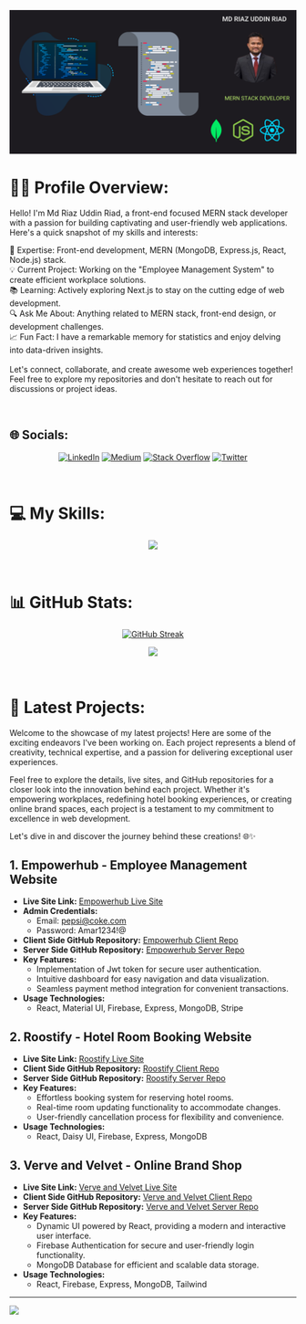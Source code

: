 ![Banner](https://raw.githubusercontent.com/mdriazuddinriad5/mdriazuddinriad5/main/git_cover.png)

# 👨‍💻 Profile Overview:
Hello! I'm Md Riaz Uddin Riad, a front-end focused MERN stack developer with a passion for building captivating and user-friendly web applications. Here's a quick snapshot of my skills and interests:

🚀 Expertise: Front-end development, MERN (MongoDB, Express.js, React, Node.js) stack.<br>
💡 Current Project: Working on the "Employee Management System" to create efficient workplace solutions.<br>
📚 Learning: Actively exploring Next.js to stay on the cutting edge of web development.<br>
🔍 Ask Me About: Anything related to MERN stack, front-end design, or development challenges.<br>
📈 Fun Fact: I have a remarkable memory for statistics and enjoy delving into data-driven insights.<br><br>
Let's connect, collaborate, and create awesome web experiences together! Feel free to explore my repositories and don't hesitate to reach out for discussions or project ideas. 


<br>

## 🌐 Socials:

<div align="center">

  [![LinkedIn](https://img.shields.io/badge/LinkedIn-%230077B5.svg?logo=linkedin&logoColor=white)](https://www.linkedin.com/in/md-riaz-uddin-riad-876b69229/) [![Medium](https://img.shields.io/badge/Medium-12100E?logo=medium&logoColor=white)](https://medium.com/@mdriazuddinriad5) [![Stack Overflow](https://img.shields.io/badge/-Stackoverflow-FE7A16?logo=stack-overflow&logoColor=white)](https://stackoverflow.com/users/6539524/md-riaz-uddin-riad) [![Twitter](https://img.shields.io/badge/Twitter-%231DA1F2.svg?logo=Twitter&logoColor=white)](https://twitter.com/riazuddinriad5)

</div>

<br>

# 💻 My Skills:
<p align="center">
  <a href="https://skillicons.dev">
    <img src="https://skillicons.dev/icons?i=js,html,css,react,tailwind,vercel,netlify,mongodb,express,figma" />
  </a>
</p>

<br>

# 📊 GitHub Stats:

<div align="center">

  [![GitHub Streak](https://github-readme-streak-stats.herokuapp.com?user=mdriazuddinriad5&theme=dark)](https://git.io/streak-stats)

  ![](http://github-profile-summary-cards.vercel.app/api/cards/profile-details?username=mdriazuddinriad5&theme=dark)

</div>

<br>

# 🚀 Latest Projects:

Welcome to the showcase of my latest projects! Here are some of the exciting endeavors I've been working on. Each project represents a blend of creativity, technical expertise, and a passion for delivering exceptional user experiences.

Feel free to explore the details, live sites, and GitHub repositories for a closer look into the innovation behind each project. Whether it's empowering workplaces, redefining hotel booking experiences, or creating online brand spaces, each project is a testament to my commitment to excellence in web development.

Let's dive in and discover the journey behind these creations! 🌐✨


## 1. Empowerhub - Employee Management Website

- **Live Site Link:** [Empowerhub Live Site](https://empower-hub-be953.web.app)
- **Admin Credentials:**
  - Email: pepsi@coke.com
  - Password: Amar1234!@
- **Client Side GitHub Repository:** [Empowerhub Client Repo](https://github.com/mdriazuddinriad5/empower-hub-client)
- **Server Side GitHub Repository:** [Empowerhub Server Repo](https://github.com/mdriazuddinriad5/empower-hub-server)
- **Key Features:**
  - Implementation of Jwt token for secure user authentication.
  - Intuitive dashboard for easy navigation and data visualization.
  - Seamless payment method integration for convenient transactions.
- **Usage Technologies:**
  - React, Material UI, Firebase, Express, MongoDB, Stripe

## 2. Roostify - Hotel Room Booking Website

- **Live Site Link:** [Roostify Live Site](https://roostify-hotel.web.app)
- **Client Side GitHub Repository:** [Roostify Client Repo](https://github.com/mdriazuddinriad5/roostify-client)
- **Server Side GitHub Repository:** [Roostify Server Repo](https://github.com/mdriazuddinriad5/roostify-server)
- **Key Features:**
  - Effortless booking system for reserving hotel rooms.
  - Real-time room updating functionality to accommodate changes.
  - User-friendly cancellation process for flexibility and convenience.
- **Usage Technologies:**
  - React, Daisy UI, Firebase, Express, MongoDB

## 3. Verve and Velvet - Online Brand Shop

- **Live Site Link:** [Verve and Velvet Live Site](https://brand-shop-a6f33.web.app)
- **Client Side GitHub Repository:** [Verve and Velvet Client Repo](https://github.com/mdriazuddinriad5/brand-shop-client/)
- **Server Side GitHub Repository:** [Verve and Velvet Server Repo](https://github.com/mdriazuddinriad5/brand-shop-server)
- **Key Features:**
  - Dynamic UI powered by React, providing a modern and interactive user interface.
  - Firebase Authentication for secure and user-friendly login functionality.
  - MongoDB Database for efficient and scalable data storage.
- **Usage Technologies:**
  - React, Firebase, Express, MongoDB, Tailwind

--- 


[![](https://visitcount.itsvg.in/api?id=mdriazuddinriad5&icon=0&color=0)](https://visitcount.itsvg.in)

